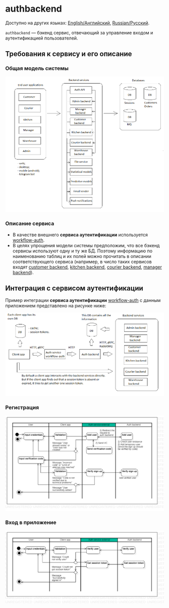 # authbackend

Доступно на других языках: [English/Английский](authbackend.md), [Russian/Русский](authbackend.ru.md). 

`authbackend` — бэкенд сервис, отвечающий за управление входом и аутентификацией пользователей.

## Требования к сервису и его описание 

### Общая модель системы

![system_overall](../img/system_overall.png)

### Описание сервиса

- В качестве внешнего **сервиса аутентификации** используется [workflow-auth](https://github.com/alexeysp11/workflow-auth).
- В целях упрощения модели системы предположим, что все бэкенд сервисы используют одну и ту же БД. Поэтому информацию по наименованию таблиц и их полей можно прочитать в описании соответствующего сервиса (например, в число таких сервисов входят [customer backend](customerbackend.ru.md), [kitchen backend](kitchenbackend.ru.md), [courier backend](courierbackend.ru.md), [manager backend](managerbackend.ru.md)).
<!--
- Данный сервис производит запись/чтение сессионных токенов в БД и через брокер сообщений уведомляет сервисы, в которых критично наличие токенов, об изменениях в БД, связанных с токенами.
-->

## Интеграция с сервисом аутентификации 

Пример интеграции **сервиса аутентификации** [workflow-auth](https://github.com/alexeysp11/workflow-auth) с данным приложением представлено на рисунке ниже:

![authentication](../img/authentication.png)

### Регистрация

![flowchart-signup](https://github.com/alexeysp11/workflow-auth/raw/main/docs/img/flowchart-signup.png)

### Вход в приложение 

![flowchart-signin](https://github.com/alexeysp11/workflow-auth/raw/main/docs/img/flowchart-signin.png)
